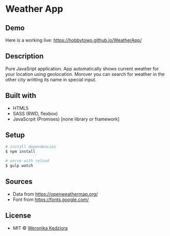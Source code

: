 # Weather App

## Demo
Here is a working live: https://hobbytowo.github.io/WeatherApp/

## Description
Pure JavaSript application.
App automatically shows current weather for your location using geolocation.
Morover you can search for weather in the other city writting its name in special input.

## Built with
- HTML5
- SASS (RWD, flexbox)
- JavaScrpit (Promises) [none library or framework]

## Setup

``` bash
# install dependencies
$ npm install

# serve with reload
$ gulp watch
```

## Sources
- Data from https://openweathermap.org/
- Font from https://fonts.google.com/

## License
- MIT © [Weronika Kędziora ](https://github.com/Hobbytowo)
